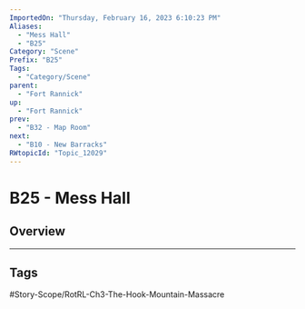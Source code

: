 ```yaml
---
ImportedOn: "Thursday, February 16, 2023 6:10:23 PM"
Aliases:
  - "Mess Hall"
  - "B25"
Category: "Scene"
Prefix: "B25"
Tags:
  - "Category/Scene"
parent:
  - "Fort Rannick"
up:
  - "Fort Rannick"
prev:
  - "B32 - Map Room"
next:
  - "B10 - New Barracks"
RWtopicId: "Topic_12029"
---
```

# B25 - Mess Hall
## Overview

---
## Tags
#Story-Scope/RotRL-Ch3-The-Hook-Mountain-Massacre

